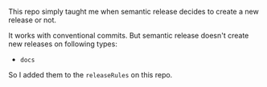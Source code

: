 This repo simply taught me when semantic release decides to create a new release or not.

It works with conventional commits. But semantic release doesn't create new releases on following types:

- `docs`

So I added them to the `releaseRules` on this repo.
